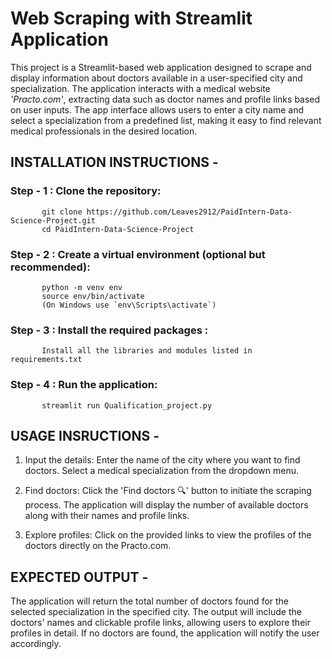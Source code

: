 # Web Scraping with Streamlit Application

This project is a Streamlit-based web application designed to scrape and display information about doctors available in a user-specified city and specialization. 
The application interacts with a medical website _*'Practo.com'*_, extracting data such as doctor names and profile links based on user inputs. 
The app interface allows users to enter a city name and select a specialization from a predefined list, making it easy to find relevant medical professionals in the desired location.

## INSTALLATION INSTRUCTIONS -

### Step - 1 : Clone the repository:
           git clone https://github.com/Leaves2912/PaidIntern-Data-Science-Project.git
           cd PaidIntern-Data-Science-Project
          
### Step - 2 : Create a virtual environment (optional but recommended):
           python -m venv env
           source env/bin/activate  
           (On Windows use `env\Scripts\activate`)

### Step - 3 : Install the required packages : 
           Install all the libraries and modules listed in requirements.txt

### Step - 4 : Run the application:
           streamlit run Qualification_project.py

## USAGE INSRUCTIONS -

1. Input the details:
Enter the name of the city where you want to find doctors.
Select a medical specialization from the dropdown menu.

2. Find doctors:
Click the 'Find doctors 🔍' button to initiate the scraping process.
The application will display the number of available doctors along with their names and profile links.

3. Explore profiles:
Click on the provided links to view the profiles of the doctors directly on the Practo.com.

## EXPECTED OUTPUT -

The application will return the total number of doctors found for the selected specialization in the specified city.
The output will include the doctors' names and clickable profile links, allowing users to explore their profiles in detail.
If no doctors are found, the application will notify the user accordingly.
